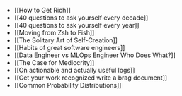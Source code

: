 - [[How to Get Rich]]
- [[40 questions to ask yourself every decade]]
- [[40 questions to ask yourself every year]]
- [[Moving from Zsh to Fish]]
- [[The Solitary Art of Self-Creation]]
- [[Habits of great software engineers]]
- [[Data Engineer vs MLOps Engineer Who Does What?]]
- [[The Case for Mediocrity]]
- [[On actionable and actually useful logs]]
- [[Get your work recognized write a brag document]]
- [[Common Probability Distributions]]